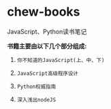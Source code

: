 # chew-books
JavaScript、Python读书笔记

**书籍主要由以下几个部分组成:**

1. `你不知道的JavaScript(上、中、下)`

2. `JavaScript高级程序设计`

3. `Python权威指南 `

4. `深入浅出nodeJS`

